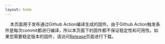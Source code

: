 ```yaml
---
layout: home
---
```


&nbsp;&nbsp;&nbsp;&nbsp;本页面用于发布通过Github Action编译生成的固件。由于Github Action触发条件是每次commit都进行编译，所以本页面下的固件都不保证稳定性和可用性。如果您需要稳定版本的固件，请访问[Release](https://github.com/ZhuYanzhen1/miniFOC/releases/)页面进行下载。
